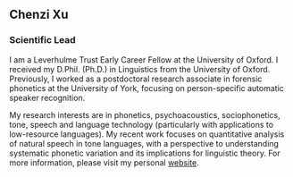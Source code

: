 ## **Chenzi Xu**

### Scientific Lead

I am a Leverhulme Trust Early Career Fellow at the University of Oxford. I received my D.Phil. (Ph.D.) in Linguistics from the University of Oxford. Previously, I worked as a postdoctoral research associate in forensic phonetics at the University of York, focusing on person-specific automatic speaker recognition.

My research interests are in phonetics, psychoacoustics, sociophonetics, tone, speech and language technology (particularly with applications to low-resource languages). My recent work focuses on quantitative analysis of natural speech in tone languages, with a perspective to understanding systematic phonetic variation and its implications for linguistic theory. For more information, please visit my personal [website](https://chenzixu.rbind.io).

<!-- Social Media Links -->
<!-- <p>
  <a href="https://twitter.com/ChenziAmy" target="_blank"><i class="fab fa-twitter"></i> </a> |
  <a href="https://bsky.app/profile/chenzi.bsky.social" target="_blank"><i class="fab fa-bluesky"></i> </a> |
   <a href="https://scholar.google.com/citations?user=vPWjcSgAAAAJ&hl=en" target="_blank"><i class="ai ai-google-scholar"></i> </a> |
   <a href="https://github.com/chenchenzi" target="_blank"><i class="fab fa-github"></i> </a>
</p> -->
